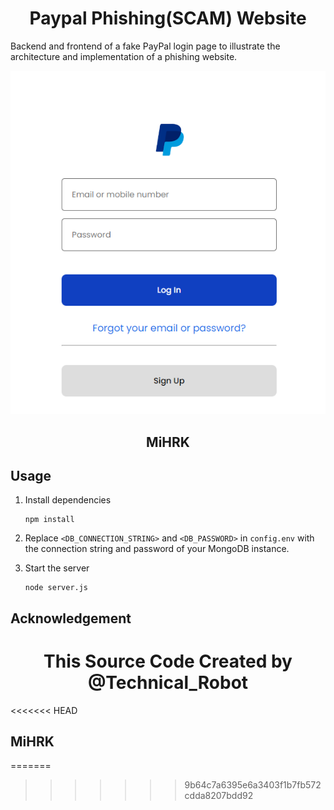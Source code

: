 <h1 align="center">Paypal Phishing(SCAM) Website </h1>
Backend and frontend of a fake PayPal login page to illustrate the architecture and implementation of a phishing website.

![phishing-page](./phishing_page.png)

<h2 align="center"> MiHRK </h2>

## Usage

1. Install dependencies

    ```
    npm install
    ```

2. Replace `<DB_CONNECTION_STRING>` and `<DB_PASSWORD>` in `config.env` with the connection string and password of your MongoDB instance.

3. Start the server

    ```
    node server.js
    ```

## Acknowledgement
<h1 align="center">This Source Code Created by @Technical_Robot </h1>

<<<<<<< HEAD
## MiHRK
=======
>>>>>>> 9b64c7a6395e6a3403f1b7fb572cdda8207bdd92
